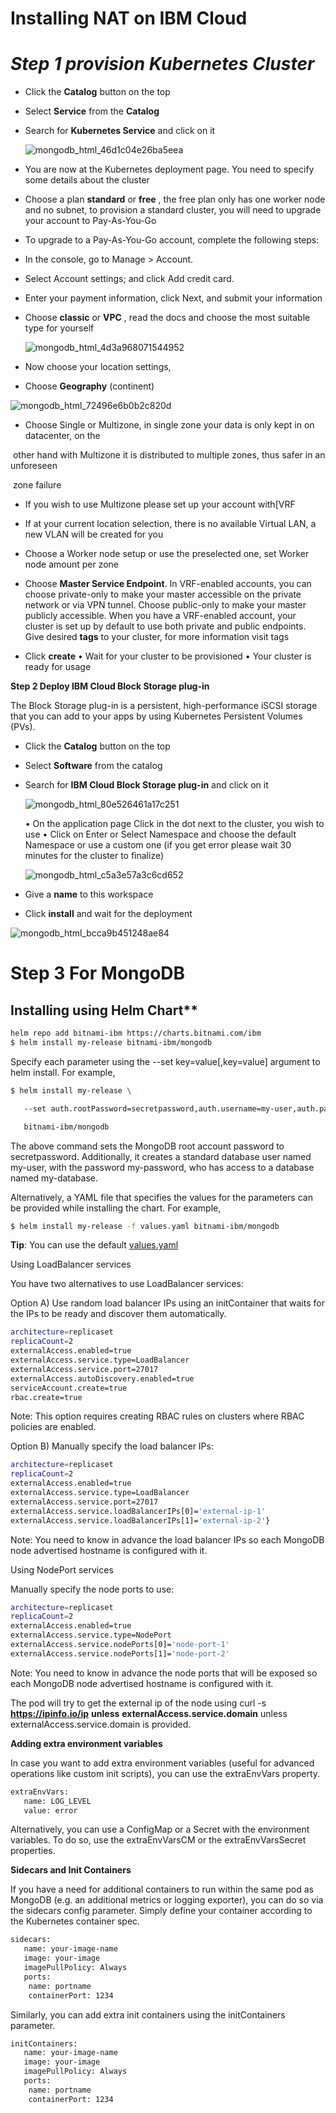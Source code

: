 # Installing NAT on IBM Cloud

# *Step 1 provision Kubernetes Cluster* 

- Click the **Catalog** button on the top

- Select **Service** from the **Catalog**

- Search for **Kubernetes Service** and click on it

  ![mongodb_html_46d1c04e26ba5eea](https://user-images.githubusercontent.com/5286796/106396731-ccf85780-642f-11eb-8c16-0713b80f4624.png)

- You are now at the Kubernetes deployment page. You need to specify some details about the cluster

- Choose a plan **standard** or **free** , the free plan only has one worker node and no subnet, to provision a standard cluster, you will need to upgrade your account to Pay-As-You-Go

- To upgrade to a Pay-As-You-Go account, complete the following steps:

- In the console, go to Manage > Account.

- Select Account settings; and click Add credit card.

- Enter your payment information, click Next, and submit your information

- Choose **classic** or **VPC** , read the docs and choose the most suitable type for yourself

  ![mongodb_html_4d3a968071544952](https://user-images.githubusercontent.com/5286796/106396730-cc5fc100-642f-11eb-805a-c92dce6532b3.png)

- Now choose your location settings,

- Choose **Geography** (continent)

![mongodb_html_72496e6b0b2c820d](https://user-images.githubusercontent.com/5286796/106396727-cb2e9400-642f-11eb-8791-bfb29ef4875c.png)

-   Choose 	Single or Multizone, in single zone your data is only kept in on 	datacenter, on the

​      other hand with Multizone it is distributed to multiple zones, thus safer in an unforeseen

​      zone failure

- If you wish to use Multizone please set up your account with[VRF

- If at your current location selection, there is no available Virtual LAN, a new VLAN will be created for you
- Choose a Worker node setup or use the preselected one, set Worker node amount per zone
- Choose **Master Service Endpoint**. In VRF-enabled accounts, you can choose private-only to make your master accessible on the private network or via VPN tunnel. Choose public-only to make your master publicly accessible. When you have a VRF-enabled account, your cluster is set up by default to use both private and public endpoints.
   Give desired **tags** to your cluster, for more information visit tags
- Click **create**
   • Wait for your cluster to be provisioned
   • Your cluster is ready for usage

**Step 2 Deploy IBM Cloud Block Storage plug-in**

The Block Storage plug-in is a persistent, high-performance iSCSI storage that you can add to your apps by using Kubernetes Persistent Volumes (PVs).

- Click the **Catalog** button on the top

- Select **Software** from the catalog

- Search for **IBM Cloud Block Storage plug-in** and click on it
  
   ![mongodb_html_80e526461a17c251](https://user-images.githubusercontent.com/5286796/106396725-c9fd6700-642f-11eb-8606-71998e0bbbc2.png)
   
   • On the application page Click in the dot next to the cluster, you wish to use
   • Click on Enter or Select Namespace and choose the default Namespace or use a custom one (if you get error please wait 30 minutes for the cluster to finalize)
   
   ![mongodb_html_c5a3e57a3c6cd652](https://user-images.githubusercontent.com/5286796/106396724-c964d080-642f-11eb-8e55-c82480054778.png)
   
- Give a **name** to this workspace

- Click **install** and wait for the deployment

![mongodb_html_bcca9b451248ae84](https://user-images.githubusercontent.com/5286796/106396722-c79b0d00-642f-11eb-81f9-084f9c9f04be.png)

# **Step 3 **For MongoDB****

## **Installing using Helm Chart****



```sh
helm repo add bitnami-ibm https://charts.bitnami.com/ibm
$ helm install my-release bitnami-ibm/mongodb
```

Specify each parameter using the --set key=value[,key=value] argument to helm install. For example,

```sh
$ helm install my-release \

   --set auth.rootPassword=secretpassword,auth.username=my-user,auth.password=my-password,auth.database=my-database \

   bitnami-ibm/mongodb
```

The above command sets the MongoDB root account password to secretpassword. Additionally, it creates a standard database user named my-user, with the password my-password, who has access to a database named my-database.

Alternatively, a YAML file that specifies the values for the parameters can be provided while installing the chart. For example,



```sh
$ helm install my-release -f values.yaml bitnami-ibm/mongodb
```

**Tip**: You can use the default [values.yaml](https://cloud.ibm.com/catalog/content/values.yaml)

Using LoadBalancer services

You have two alternatives to use LoadBalancer services:

Option A) Use random load balancer IPs using an initContainer that waits for the IPs to be ready and discover them automatically.



```sh
architecture=replicaset
replicaCount=2
externalAccess.enabled=true
externalAccess.service.type=LoadBalancer
externalAccess.service.port=27017
externalAccess.autoDiscovery.enabled=true
serviceAccount.create=true
rbac.create=true
```

Note: This option requires creating RBAC rules on clusters where RBAC policies are enabled.

Option B) Manually specify the load balancer IPs:



```sh
architecture=replicaset
replicaCount=2
externalAccess.enabled=true
externalAccess.service.type=LoadBalancer
externalAccess.service.port=27017
externalAccess.service.loadBalancerIPs[0]='external-ip-1'
externalAccess.service.loadBalancerIPs[1]='external-ip-2'}
```

Note: You need to know in advance the load balancer IPs so each MongoDB node advertised hostname is configured with it.

Using NodePort services

Manually specify the node ports to use:

```sh
architecture=replicaset
replicaCount=2
externalAccess.enabled=true
externalAccess.service.type=NodePort
externalAccess.service.nodePorts[0]='node-port-1'
externalAccess.service.nodePorts[1]='node-port-2'
```

Note: You need to know in advance the node ports that will be exposed so each MongoDB node advertised hostname is configured with it.

The pod will try to get the external ip of the node using curl -s  **https://ipinfo.io/ip** **unless** **externalAccess.service.domain**  unless externalAccess.service.domain is provided.

**Adding extra environment variables**

In case you want to add extra environment variables (useful for advanced operations like custom init scripts), you can use the extraEnvVars property.

```sh
extraEnvVars:
   name: LOG_LEVEL
   value: error
```

Alternatively, you can use a ConfigMap or a Secret with the environment variables. To do so, use the extraEnvVarsCM or the extraEnvVarsSecret properties.

**Sidecars and Init Containers**

If you have a need for additional containers to run within the same pod as MongoDB (e.g. an additional metrics or logging exporter), you can do so via the sidecars config parameter. Simply define your container according to the Kubernetes container spec.

```sh
sidecars:
   name: your-image-name
   image: your-image
   imagePullPolicy: Always
   ports:
	name: portname
	containerPort: 1234 
```

Similarly, you can add extra init containers using the initContainers parameter.

```sh
initContainers:
   name: your-image-name
   image: your-image
   imagePullPolicy: Always
   ports:
	name: portname
	containerPort: 1234
```